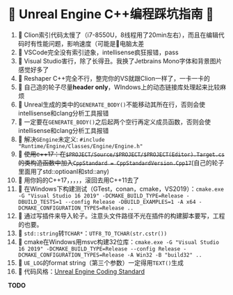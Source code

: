 # 💩 Unreal Engine C++编程踩坑指南 💩 

1. 💩 Clion索引代码太慢了（i7-8550U，8线程用了20min左右），而且在编辑代码时有性能问题，影响速度（可能是👴电脑太差
2. 💩 VSCode完全没有索引迹象，intellisense疯狂报错，pass
3. 💩 Visual Studio害行，除了长得丑。我换了Jetbrains Mono字体和背景图片感觉好多了
4. 💩 Reshaper C++完全不行，整完你的VS就跟Clion一样了，一卡一卡的
5. 💩 自己造的轮子尽量**header only**，WIndows上的动态链接库处理起来比较麻烦
6. 💩 Unreal生成的类中的`GENERATE_BODY()`不能移动其所在行，否则会使intellisense和clang分析工具报错
7. 💩 一定要在`GENERATE_BODY()`之后起两个空行再定义成员函数，否则会使intellisense和clang分析工具报错
8. 💩 解决`GEngine`未定义: `#include "Runtime/Engine/Classes/Engine/Engine.h"`
9. 💩 ~~使用c++17：在`$PROJECT/Source/$PROJECT/$PROJECT(Editor).Target.cs`的类构造函数中加入`CppStandard = CppStandardVersion.Cpp17`~~(自己的轮子里面用了std::optioanl和std::any)
10. 💩 用你妈的C++17，，，，，滚回去用C++11去了
11. 💩 在Windows下构建测试（GTest，conan，cmake，VS2019）：`cmake.exe -G "Visual Studio 16 2019" -DCMAKE_BUILD_TYPE=Release -DBUILD_TESTS=1 --config Release -DBUILD_EXAMPLES=1 -A x64 -DCMAKE_CONFIGURATION_TYPES=Release ..`
12. 💩 通过写插件来导入轮子。注意头文件路径不光在插件的构建脚本要写，工程的也要。
13. 💩 `std::string`转`TCHAR*`：`UTF8_TO_TCHAR(str.cstr())`
14. 💩 cmake在Windows用msvc构建32位库：`cmake.exe -G "Visual Studio 16 2019" -DCMAKE_BUILD_TYPE=Release --config Release -DCMAKE_CONFIGURATION_TYPES=Release -A Win32 -B "build32" ..`
15. 💩 `UE_LOG`的format string（第三个参数）一定得用`TEXT()`生成
16. 💩 代码风格：[Unreal Engine Coding Standard](https://docs.unrealengine.com/en-US/Programming/Development/CodingStandard/index.html)

**TODO**